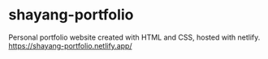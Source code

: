 # shayang-portfolio
Personal portfolio website created with HTML and CSS, hosted with netlify.
https://shayang-portfolio.netlify.app/

